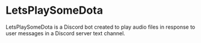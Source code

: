 # LetsPlaySomeDota
LetsPlaySomeDota is a Discord bot created to play audio files in response to user messages in a Discord server text channel.
